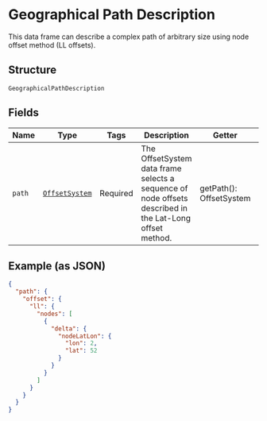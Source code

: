
# Geographical Path Description

This data frame can describe a complex path of arbitrary size using node offset method (LL offsets).

## Structure

`GeographicalPathDescription`

## Fields

| Name | Type | Tags | Description | Getter | Setter |
|  --- | --- | --- | --- | --- | --- |
| `path` | [`OffsetSystem`](../../doc/models/offset-system.md) | Required | The OffsetSystem data frame selects a sequence of node offsets described in the Lat-Long offset method. | getPath(): OffsetSystem | setPath(OffsetSystem path): void |

## Example (as JSON)

```json
{
  "path": {
    "offset": {
      "ll": {
        "nodes": [
          {
            "delta": {
              "nodeLatLon": {
                "lon": 2,
                "lat": 52
              }
            }
          }
        ]
      }
    }
  }
}
```

